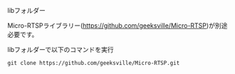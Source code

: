 libフォルダー

Micro-RTSPライブラリー(https://github.com/geeksville/Micro-RTSP)が別途必要です。

libフォルダーで以下のコマンドを実行

```
git clone https://github.com/geeksville/Micro-RTSP.git
```



